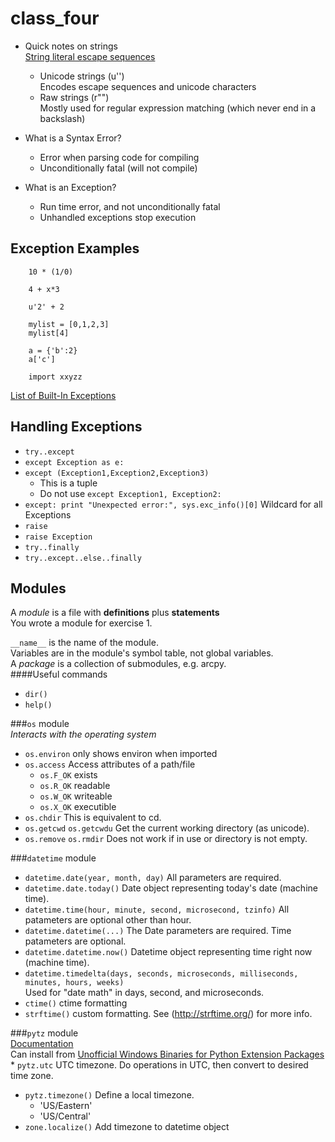 class_four
==========

* Quick notes on strings  
[String literal escape sequences](http://docs.python.org/2/reference/lexical_analysis.html#string-literals)  
  - Unicode strings (u'')  
    Encodes escape sequences and unicode characters  
  - Raw strings (r"")  
    Mostly used for regular expression matching (which never end in a backslash)  

* What is a Syntax Error?  
  - Error when parsing code for compiling  
  - Unconditionally fatal (will not compile)  
* What is an Exception?  
  - Run time error, and not unconditionally fatal  
  - Unhandled exceptions stop execution  

## Exception Examples  
```
	10 * (1/0)

	4 + x*3

	u'2' + 2

	mylist = [0,1,2,3]
	mylist[4]

	a = {'b':2}
	a['c']
	
	import xxyzz
```
[List of Built-In Exceptions](http://docs.python.org/2/library/exceptions.html#bltin-exceptions)  
  
## Handling Exceptions  
* ```try..except```  
* ```except Exception as e:```  
* ```except (Exception1,Exception2,Exception3)```   
  - This is a tuple  
  - Do not use ```except Exception1, Exception2:```  
* ```except: print "Unexpected error:", sys.exc_info()[0]``` Wildcard for all Exceptions  
* ```raise```  
*	```raise Exception```  
* ```try..finally```  
* ```try..except..else..finally```  

## Modules  
A *module* is a file with **definitions** plus **statements**  
You wrote a module for exercise 1.  

```__name__``` is the name of the module.  
Variables are in the module's symbol table, not global variables.  
A *package* is a collection of submodules, e.g. arcpy.  
####Useful commands
* ```dir()```  
*	```help()```  

###```os``` module  
*Interacts with the operating system*  
* ```os.environ``` only shows environ when imported  
* ```os.access``` Access attributes of a path/file  
  - ```os.F_OK``` exists  
  - ```os.R_OK``` readable  
  - ```os.W_OK``` writeable  
  - ```os.X_OK``` executible  
* ```os.chdir``` This is equivalent to cd.  
* ```os.getcwd``` ```os.getcwdu``` Get the current working directory (as unicode).  
* ```os.remove``` ```os.rmdir``` Does not work if in use or directory is not empty.  

###```datetime``` module  
* ```datetime.date(year, month, day)``` All parameters are required.  
* ```datetime.date.today()``` Date object representing today's date (machine time).  
* ```datetime.time(hour, minute, second, microsecond, tzinfo)``` All patameters are optional other than hour.
* ```datetime.datetime(...)``` The Date parameters are required. Time patameters are optional.  
* ```datetime.datetime.now()```  Datetime object representing time right now (machine time).  
* ```datetime.timedelta(days, seconds, microseconds, milliseconds, minutes, hours, weeks)```  
Used for "date math" in days, second, and microseconds.  
* ```ctime()``` ctime formatting  
* ```strftime()``` custom formatting. See (http://strftime.org/) for more info.  

###```pytz``` module  
[Documentation](https://pypi.python.org/pypi/pytz/)  
Can install from [Unofficial Windows Binaries for Python Extension Packages](http://www.lfd.uci.edu/~gohlke/pythonlibs/) * ```pytz.utc``` UTC timezone. Do operations in UTC, then convert to desired time zone.  
* ```pytz.timezone()``` Define a local timezone.  
  - 'US/Eastern'  
  - 'US/Central'  
* ```zone.localize()``` Add timezone to datetime object  
	
